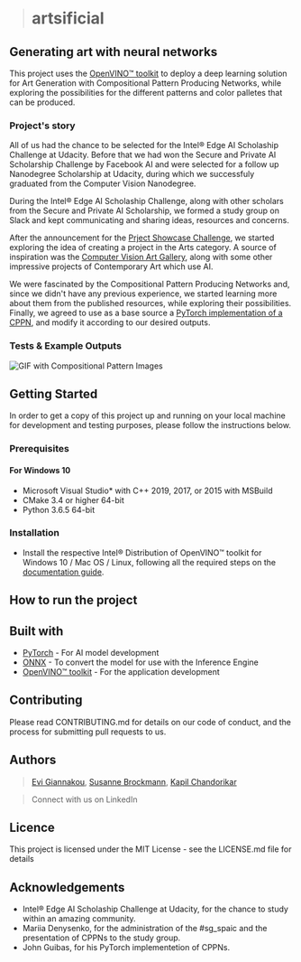 >#  artsificial
## Generating art with neural networks

This project uses the [OpenVINO™ toolkit](https://docs.openvinotoolkit.org/) to deploy a deep learning solution for Art Generation 
with Compositional Pattern Producing Networks, while exploring the possibilities for the different patterns and color palletes that 
can be produced.

### Project's story

All of us had the chance to be selected for the Intel® Edge AI Scholaship Challenge at Udacity.
Before that we had won the Secure and Private AI Scholarship Challenge by Facebook AI and were selected for a follow up 
Nanodegree Scholarship at Udacity, during which we successfuly graduated from the Computer Vision Nanodegree.

During the Intel® Edge AI Scholaship Challenge, along with other scholars from the Secure and Private AI Scholarship, we formed a study group on Slack and kept communicating and sharing ideas, resources and concerns.

After the announcement for the [Prject Showcase Challenge](https://sites.google.com/udacity.com/intel-edge-ai-scholarship/community/project-showcase?authuser=0), we started exploring the idea of creating a project in the Arts category.
A source of inspiration was the [Computer Vision Art Gallery](https://computervisionart.com/), along with some other impressive projects of Contemporary Art which use AI.

We were fascinated by the Compositional Pattern Producing Networks and, since we didn't have any previous experience, we started learning more about them from the published resources, while exploring their possibilities. Finally, we agreed to use as a base source a [PyTorch implementation of a CPPN](https://github.com/jtguibas/cppn-art), and modify it according to our desired outputs.

### Tests & Example Outputs

![GIF with Compositional Pattern Images](images/Webp.net-gifmaker.gif)

## Getting Started

In order to get a copy of this project up and running on your local machine for development and testing purposes, please follow the instructions below.

### Prerequisites

#### For Windows 10

* Microsoft Visual Studio* with C++ 2019, 2017, or 2015 with MSBuild
* CMake 3.4 or higher 64-bit
* Python 3.6.5 64-bit

### Installation

* Install the respective Intel® Distribution of OpenVINO™ toolkit for Windows 10 / Mac OS / Linux, following all the required steps on the [documentation guide](https://docs.openvinotoolkit.org/latest/index.html).

## How to run the project

## Built with

* [PyTorch](https://pytorch.org/) - For AI model development
* [ONNX](https://onnx.ai/) - To convert the model for use with the Inference Engine
* [OpenVINO™ toolkit](https://docs.openvinotoolkit.org/) - For the application development


## Contributing

Please read CONTRIBUTING.md for details on our code of conduct, and the process for submitting pull requests to us.

## Authors

>[Evi Giannakou](https://github.com/evigian),
>[Susanne Brockmann](https://github.com/subrockmann),
>[Kapil Chandorikar](https://github.com/kapilchandorikar)

> Connect with us on LinkedIn

## Licence

This project is licensed under the MIT License - see the LICENSE.md file for details

## Acknowledgements

* Intel® Edge AI Scholaship Challenge at Udacity, for the chance to study within an amazing community.
* Mariia Denysenko, for the administration of the #sg_spaic and the presentation of CPPNs to the study group.
* John Guibas, for his PyTorch implementetion of CPPNs.


